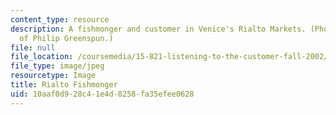 ```yaml
---
content_type: resource
description: A fishmonger and customer in Venice's Rialto Markets. (Photo courtesy
  of Philip Greenspun.)
file: null
file_location: /coursemedia/15-821-listening-to-the-customer-fall-2002/10aaf0d928c41e4d8258fa35efee0628_15-821f02.jpg
file_type: image/jpeg
resourcetype: Image
title: Rialto Fishmonger
uid: 10aaf0d9-28c4-1e4d-8258-fa35efee0628
---
```

